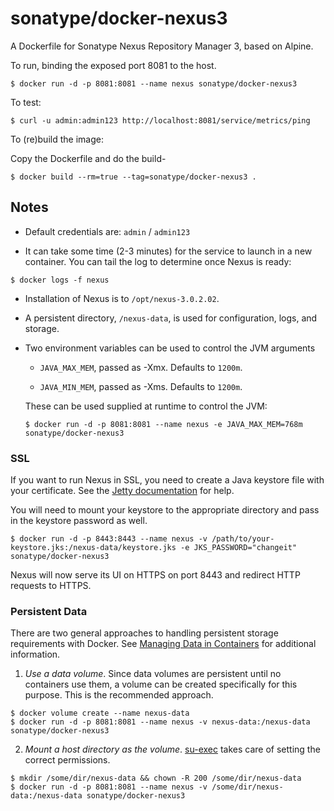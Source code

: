 # sonatype/docker-nexus3

A Dockerfile for Sonatype Nexus Repository Manager 3, based on Alpine.

To run, binding the exposed port 8081 to the host.

```
$ docker run -d -p 8081:8081 --name nexus sonatype/docker-nexus3
```

To test:

```
$ curl -u admin:admin123 http://localhost:8081/service/metrics/ping
```

To (re)build the image:

Copy the Dockerfile and do the build-

```
$ docker build --rm=true --tag=sonatype/docker-nexus3 .
```


## Notes

* Default credentials are: `admin` / `admin123`

* It can take some time (2-3 minutes) for the service to launch in a
new container.  You can tail the log to determine once Nexus is ready:

```
$ docker logs -f nexus
```

* Installation of Nexus is to `/opt/nexus-3.0.2.02`.  

* A persistent directory, `/nexus-data`, is used for configuration,
logs, and storage.

* Two environment variables can be used to control the JVM arguments

  * `JAVA_MAX_MEM`, passed as -Xmx.  Defaults to `1200m`.

  * `JAVA_MIN_MEM`, passed as -Xms.  Defaults to `1200m`.

  These can be used supplied at runtime to control the JVM:

  ```
  $ docker run -d -p 8081:8081 --name nexus -e JAVA_MAX_MEM=768m sonatype/docker-nexus3
  ```
  
### SSL

If you want to run Nexus in SSL, you need to create a Java keystore file with your certificate. See the [Jetty documentation](http://www.eclipse.org/jetty/documentation/current/configuring-ssl.html) for help.

You will need to mount your keystore to the appropriate directory and pass in the keystore password as well.

```
$ docker run -d -p 8443:8443 --name nexus -v /path/to/your-keystore.jks:/nexus-data/keystore.jks -e JKS_PASSWORD="changeit" sonatype/docker-nexus3
```

Nexus will now serve its UI on HTTPS on port 8443 and redirect HTTP requests to HTTPS.


### Persistent Data

There are two general approaches to handling persistent storage requirements
with Docker. See [Managing Data in Containers](https://docs.docker.com/userguide/dockervolumes/)
for additional information.

  1. *Use a data volume*.  Since data volumes are persistent
  until no containers use them, a volume can be created specifically for 
  this purpose.  This is the recommended approach.  

  ```
  $ docker volume create --name nexus-data
  $ docker run -d -p 8081:8081 --name nexus -v nexus-data:/nexus-data sonatype/docker-nexus3
  ```

  2. *Mount a host directory as the volume*. [su-exec](https://github.com/ncopa/su-exec) takes care of setting the correct permissions.  

  ```
  $ mkdir /some/dir/nexus-data && chown -R 200 /some/dir/nexus-data
  $ docker run -d -p 8081:8081 --name nexus -v /some/dir/nexus-data:/nexus-data sonatype/docker-nexus3
  ```
